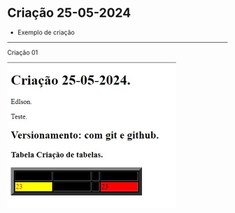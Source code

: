 # Criação 25-05-2024
- Exemplo de criação
<hr>
 Criação 01
 
![Texto Alternativo](img/Modelomoo1.jpg)
